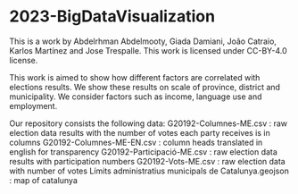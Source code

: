 # 2023-BigDataVisualization
This is a work by Abdelrhman Abdelmooty, Giada Damiani, João Catraio, Karlos Martínez and Jose Trespalle. This work is licensed under CC-BY-4.0 license.

This work is aimed to show how different factors are correlated with elections results. We show these results on scale of province, district and municipality. We consider factors such as income, language use and employment.

Our repository consists the following data:
G20192-Columnes-ME.csv : raw election data results with the number of votes each party receives is in columns
G20192-Columnes-ME-EN.csv : column heads translated in english for transparency
G20192-Participació-ME.csv : raw election data results with participation numbers
G20192-Vots-ME.csv : raw election data with number of votes
Límits administratius municipals de Catalunya.geojson : map of catalunya
